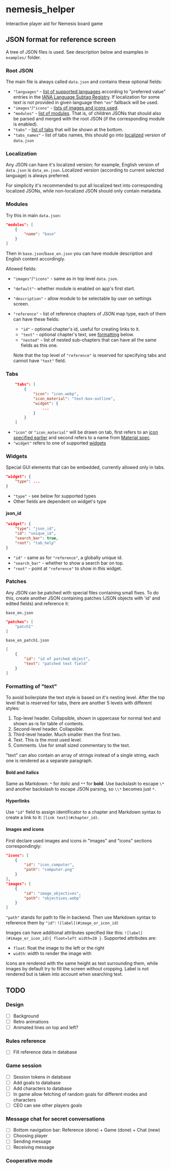 # nemesis_helper

Interactive player aid for Nemesis board game

## JSON format for reference screen

A tree of JSON files is used.  See description below and examples in `examples/` folder.

### Root JSON

The main file is always called `data.json` and contains these optional fields:

- `"languages"` - [list of supported languages](#localization) according to "preferred value" entries in the [IANA Language Subtag Registry](https://www.iana.org/assignments/language-subtag-registry/language-subtag-registry).  If localization for some text is not provided in given language then `"en"` fallback will be used.
- `"images"`/`"icons"` - [lists of images and icons used](#images-and-icons).
- `"modules"` - [list of modules](#modules).  That is, of children JSONs that should also be parsed and merged with the root JSON (if the corresponding module is enabled).
- `"tabs"` - [list of tabs](#tabs) that will be shown at the bottom.
- `"tabs_names"` - list of tabs names, this should go into [localized](#localization) version of `data.json`

### Localization

Any JSON can have it's localized version; for example, English version of `data.json` is `data_en.json`.  Localized version (according to current selected language) is always preferred.

For simplicity it's recommended to put all localized text into corresponding localized JSONs, while non-localized JSON should only contain metadata.

### Modules

Try this in main `data.json`:

```json
"modules": [
    {
        "name": "base"
    }
]
```

Then in `base.json`/`base_en.json` you can have module description and English content accordingly.

Allowed fields:
- `"images"`/`"icons"` - same as in top level `data.json`.
- `"default"`-  whether module is enabled on app's first start.
- `"description"` - allow module to be selectable by user on settings screen.
- `"reference"` - list of reference chapters of JSON map type, each of them can have these fields:
    - `"id"` - optional chapter's id, useful for creating links to it.
    - `"text"` - optional chapter's text, see [formatting](#formatting-of-text) below.
    - `"nested"` - list of nested sub-chapters that can have all the same fields as this one.

    Note that the top level of `"reference"` is reserved for specifying tabs and cannot have `"text"` field.

### Tabs

```json
    "tabs": [
        {
            "icon": "icon.webp",
            "icon_material": "text-box-outline",
            "widget": {
                ...
            }
        }
    ]
```

- `"icon"` or `"icon_material"` will be drawn on tab, first refers to an [icon specified earlier](#images-and-icons) and second refers to a name from [Material spec](https://pictogrammers.com/library/mdi/).
- `"widget"` refers to one of supported [widgets](#widgets)

### Widgets

Special GUI elements that can be embedded, currently allowed only in tabs.

```json
"widget": {
    "type": ...
}
```

- `"type"` - see below for supported types
- Other fields are dependent on widget's type

#### json_id

```json
"widget": {
    "type": "json_id",
    "id": "unique_id",
    "search_bar": true,
    "root": "tab_help"
}
```

- `"id"` - same as for `"reference"`, a globally unique id.
- `"search_bar"` - whether to show a search bar on top.
- `"root"` - point at `"reference"` to show in this widget.

### Patches

Any JSON can be patched with special files containing small fixes.  To do this, create another JSON containing patches (JSON objects with 'id' and edited fields) and reference it:

`base_en.json`

```json
"patches": [
    "patch1"
]
```

`base_en_patch1.json`

```json
[
    {
        "id": "id of patched object",
        "text": "patched text field"
    }
]
```

### Formatting of "text"

To avoid boilerplate the text style is based on it's nesting level.  After the top level that is reserved for tabs, there are another 5 levels with different styles:
1. Top-level header.  Collapsible, shown in uppercase for normal text and shown as-is for table of contents.
2. Second-level header.  Collapsible.
3. Third-level header.  Much smaller then the first two.
4. Text.  This is the most used level.
5. Comments.  Use for small sized commentary to the text.

"text" can also contain an array of strings instead of a single string, each one is rendered as a separate paragraph.

#### Bold and italics

Same as Markdown: `*` for *italic* and `**` for **bold**.  Use backslash to escape `\*` and another backslash to escape JSON parsing, so `\\*` becomes just `*`.

#### Hyperlinks

Use `"id"` field to assign identificator to a chapter and Markdown syntax to create a link to it: `[link text](#chapter_id)`.

#### Images and icons

First declare used images and icons in "images" and "icons" sections correspondingly:

```json
"icons": [
    {
        "id": "icon_computer",
        "path": "computer.png"
    }
],
"images": [
    {
        "id": "image_objectives",
        "path": "objectives.webp"
    }
]
```

`"path"` stands for path to file in backend.  Then use Markdown syntax to reference them by `"id"`: `![label](#image_or_icon_id)`

Images can have additional attributes specified like this: `![label](#image_or_icon_id){ float=left width=20 }`.  Supported attributes are:
- `float`: float the image to the left or the right
- `width`: width to render the image with

Icons are rendered with the same height as text surrounding them, while images by default try to fill the screen without cropping.  Label is not rendered but is taken into account when searching text.

## TODO

### Design

- [ ] Background
- [ ] Retro animations
- [ ] Animated lines on top and left?

### Rules reference

- [ ] Fill reference data in database

### Game session

- [ ] Session tokens in database
- [ ] Add goals to database
- [ ] Add characters to database
- [ ] In game allow fetching of random goals for different modes and characters
- [ ] CEO can see other players goals

### Message chat for secret conversations

- [ ] Bottom navigation bar: Reference (done) + Game (done) + Chat (new)
- [ ] Choosing player
- [ ] Sending message
- [ ] Receiving message

### Cooperative mode